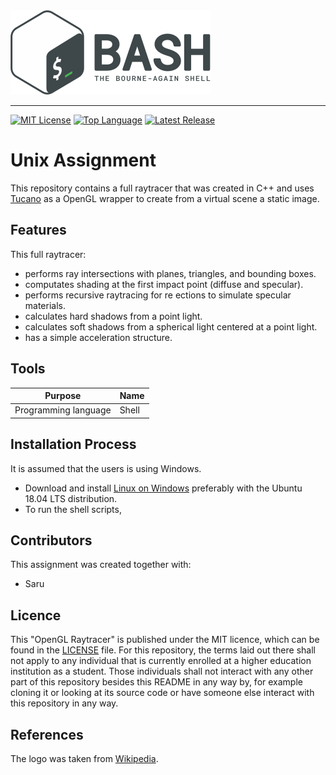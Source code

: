 <img src=resources/bash_logo.png alt="Bash Logo" width="320" height="135">

--------------------------------------------------------------------------------
[![MIT License](https://img.shields.io/badge/license-MIT-green.svg)](https://github.com/johanneshagspiel/unix-assignment/LICENSE.md)
[![Top Language](https://img.shields.io/github/languages/top/johanneshagspiel/unix-assignment)](https://github.com/johanneshagspiel/unix-assignment)
[![Latest Release](https://img.shields.io/github/v/release/johanneshagspiel/unix-assignment)](https://github.com/johanneshagspiel/unix-assignment/releases/)

# Unix Assignment

This repository contains a full raytracer that was created in C++ and uses [Tucano](https://www.lcg.ufrj.br/tucano/) as a OpenGL wrapper to create from a virtual scene a static image. 

## Features

This full raytracer:

- performs ray intersections with planes, triangles, and bounding boxes.
- computates shading at the first impact point (diffuse and specular).
- performs recursive raytracing for re ections to simulate specular materials.
- calculates hard shadows from a point light.
- calculates soft shadows from a spherical light centered at a point light.
- has a simple acceleration structure.

## Tools

| Purpose                | Name                                      |
|------------------------|-------------------------------------------|
| Programming language   | Shell                                     |

## Installation Process

It is assumed that the users is using Windows. 

- Download and install [Linux on Windows](https://docs.microsoft.com/en-us/windows/wsl/install-win10) preferably with the Ubuntu 18.04 LTS distribution.
- To run the shell scripts, 

## Contributors

This assignment was created together with:

- Saru

## Licence

This "OpenGL Raytracer" is published under the MIT licence, which can be found in the [LICENSE](LICENSE) file. For this repository, the terms laid out there shall not apply to any individual that is currently enrolled at a higher education institution as a student. Those individuals shall not interact with any other part of this repository besides this README in any way by, for example cloning it or looking at its source code or have someone else interact with this repository in any way.

## References

The logo was taken from [Wikipedia](https://de.m.wikipedia.org/wiki/Datei:Gnu-bash-logo.svg). 
